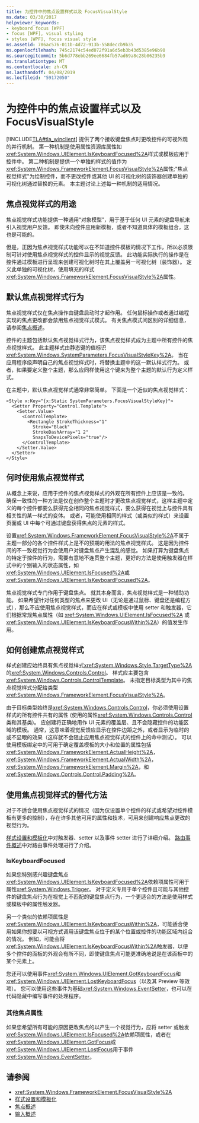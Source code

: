 ```yaml
---
title: 为控件中的焦点设置样式以及 FocusVisualStyle
ms.date: 03/30/2017
helpviewer_keywords:
- keyboard focus [WPF]
- focus [WPF], visual styling
- styles [WPF], focus visual style
ms.assetid: 786ac576-011b-4d72-913b-558deccb9b35
ms.openlocfilehash: 745c2174c54ed072f91a6d5eb3b43d5385e96b90
ms.sourcegitcommit: 5b6d778ebb269ee6684fb57ad69a8c28b06235b9
ms.translationtype: MT
ms.contentlocale: zh-CN
ms.lasthandoff: 04/08/2019
ms.locfileid: "59172050"
---
```

# <a name="styling-for-focus-in-controls-and-focusvisualstyle"></a>为控件中的焦点设置样式以及 FocusVisualStyle
[!INCLUDE[TLA#tla_winclient](../../../../includes/tlasharptla-winclient-md.md)] 提供了两个接收键盘焦点时更改控件的可视外观的并行机制。 第一种机制是使用属性资源库属性如<xref:System.Windows.UIElement.IsKeyboardFocused%2A>样式或模板应用于控件中。 第二种机制是提供一个单独的样式的值作为<xref:System.Windows.FrameworkElement.FocusVisualStyle%2A>属性;"焦点视觉样式"为绘制控件，而不更改控件或其他 UI 的可视化树的装饰器创建单独的可视化树通过替换的元素。 本主题讨论上述每一种机制的适用情况。  

<a name="Purpose"></a>   
## <a name="the-purpose-of-focus-visual-style"></a>焦点视觉样式的用途  
 焦点视觉样式功能提供一种通用“对象模型”，用于基于任何 UI 元素的键盘导航来引入视觉用户反馈。 即使未向控件应用新模板，或者不知道具体的模板组合，这也是可能的。  
  
 但是，正因为焦点视觉样式功能可以在不知道控件模板的情况下工作，所以必须限制可针对使用焦点视觉样式的控件显示的视觉反馈。 此功能实际执行的操作是在控件通过模板进行呈现来创建可视化树时在其上覆盖另一可视化树（装饰器）。 定义此单独的可视化树，使用填充的样式<xref:System.Windows.FrameworkElement.FocusVisualStyle%2A>属性。  
  
<a name="Default"></a>   
## <a name="default-focus-visual-style-behavior"></a>默认焦点视觉样式行为  
 焦点视觉样式仅在焦点操作由键盘启动时才起作用。 任何鼠标操作或者通过编程实现的焦点更改都会禁用焦点视觉样式模式。 有关焦点模式间区别的详细信息，请参阅[焦点概述](focus-overview.md)。  
  
 控件的主题包括默认焦点视觉样式行为，该焦点视觉样式成为主题中所有控件的焦点视觉样式。 此主题样式由静态键的值标识<xref:System.Windows.SystemParameters.FocusVisualStyleKey%2A>。 当在应用程序级声明自己的焦点视觉样式时，将替换主题中的这一默认样式行为。 或者，如果要定义整个主题，那么应同样使用这个键来为整个主题的默认行为定义样式。  
  
 在主题中，默认焦点视觉样式通常非常简单。 下面是一个近似的焦点视觉样式：  
  
```xaml  
<Style x:Key="{x:Static SystemParameters.FocusVisualStyleKey}">  
  <Setter Property="Control.Template">  
    <Setter.Value>  
      <ControlTemplate>  
        <Rectangle StrokeThickness="1"  
          Stroke="Black"  
          StrokeDashArray="1 2"  
          SnapsToDevicePixels="true"/>  
      </ControlTemplate>  
    </Setter.Value>  
  </Setter>  
</Style>  
```  
  
<a name="When"></a>   
## <a name="when-to-use-focus-visual-styles"></a>何时使用焦点视觉样式  
 从概念上来说，应用于控件的焦点视觉样式的外观在所有控件上应该是一致的。 确保一致性的一种方法是仅在创作整个主题时才更改焦点视觉样式，这样主题中定义的每个控件都要么获得完全相同的焦点视觉样式，要么获得在视觉上与控件具有相关性的某一样式的变体。 或者，可能使用相同的样式（或类似的样式）来设置页面或 UI 中每个可通过键盘获得焦点的元素的样式。  
  
 设置<xref:System.Windows.FrameworkElement.FocusVisualStyle%2A>不属于主题一部分的各个控件样式上是不的预期的用法的焦点视觉样式。 这是因为控件间的不一致视觉行为会使用户对键盘焦点产生混乱的感觉。 如果打算为键盘焦点的特定于控件的行为，需要有意地不连贯整个主题，更好的方法是使用触发器在样式中的个别输入的状态属性，如<xref:System.Windows.UIElement.IsFocused%2A>或<xref:System.Windows.UIElement.IsKeyboardFocused%2A>。  
  
 焦点视觉样式专门作用于键盘焦点。 就其本身而言，焦点视觉样式是一种辅助功能。 如果希望针对任何类型的焦点来更改 UI（无论是通过鼠标、键盘还是编程方式），那么不应使用焦点视觉样式，而应在样式或模板中使用 setter 和触发器，它们根据常规焦点属性（如 <xref:System.Windows.UIElement.IsFocused%2A> 或 <xref:System.Windows.UIElement.IsKeyboardFocusWithin%2A>）的值发生作用。  
  
<a name="How"></a>   
## <a name="how-to-create-a-focus-visual-style"></a>如何创建焦点视觉样式  
 样式创建应始终具有焦点视觉样式<xref:System.Windows.Style.TargetType%2A>的<xref:System.Windows.Controls.Control>。 样式应主要包含<xref:System.Windows.Controls.ControlTemplate>。 未指定目标类型为其中的焦点视觉样式分配给类型<xref:System.Windows.FrameworkElement.FocusVisualStyle%2A>。  
  
 由于目标类型始终是<xref:System.Windows.Controls.Control>，你必须使用设置样式的所有控件共有的属性 (使用的属性<xref:System.Windows.Controls.Control>类和其基类)。 应创建将正确地用作 UI 元素的覆盖层、且不会隐藏控件的功能区域的模板。 通常，这意味着视觉反馈应显示在控件边距之外，或者显示为临时的或不显眼的效果（这样就不会阻止应用焦点视觉样式的控件上的命中测试）。 可以使用模板绑定中的可用于确定覆盖模板的大小和位置的属性包括<xref:System.Windows.FrameworkElement.ActualHeight%2A>， <xref:System.Windows.FrameworkElement.ActualWidth%2A>， <xref:System.Windows.FrameworkElement.Margin%2A>，和<xref:System.Windows.Controls.Control.Padding%2A>。  
  
<a name="Alternatives"></a>   
## <a name="alternatives-to-using-a-focus-visual-style"></a>使用焦点视觉样式的替代方法  
 对于不适合使用焦点视觉样式的情况（因为仅设置单个控件的样式或希望对控件模板有更多的控制），存在许多其他可用的属性和技术，可用来创建响应焦点更改的视觉行为。  
  
 [样式设置和模板化](../controls/styling-and-templating.md)中对触发器、setter 以及事件 setter 进行了详细介绍。 [路由事件概述](routed-events-overview.md)中对路由事件处理进行了介绍。  
  
### <a name="iskeyboardfocused"></a>IsKeyboardFocused  
 如果您特别感兴趣键盘焦点<xref:System.Windows.UIElement.IsKeyboardFocused%2A>依赖项属性可用于属性<xref:System.Windows.Trigger>。 对于定义专用于单个控件且可能与其他控件的键盘焦点行为在视觉上不匹配的键盘焦点行为，一个更适合的方法是使用样式或模板中的属性触发器。  
  
 另一个类似的依赖项属性是<xref:System.Windows.UIElement.IsKeyboardFocusWithin%2A>，可能适合使用如果你想要以可视方式调用该键盘焦点位于的某个位置或控件的功能区域内组合的情况。 例如，可能会将<xref:System.Windows.UIElement.IsKeyboardFocusWithin%2A>触发器，以便多个控件的面板的外观会有所不同，即使键盘焦点可能更准确地说是在该面板中的某个元素上。  
  
 您还可以使用事件<xref:System.Windows.UIElement.GotKeyboardFocus>和<xref:System.Windows.UIElement.LostKeyboardFocus>（以及其 Preview 等效项）。 您可以使用这些事件为基础<xref:System.Windows.EventSetter>，也可以在代码隐藏中编写事件的处理程序。  
  
### <a name="other-focus-properties"></a>其他焦点属性  
 如果您希望所有可能的原因更改焦点的以产生一个视觉行为，应将 setter 或触发<xref:System.Windows.UIElement.IsFocused%2A>依赖项属性，或者在<xref:System.Windows.UIElement.GotFocus>或<xref:System.Windows.UIElement.LostFocus>用于事件<xref:System.Windows.EventSetter>。  
  
## <a name="see-also"></a>请参阅

- <xref:System.Windows.FrameworkElement.FocusVisualStyle%2A>
- [样式设置和模板化](../controls/styling-and-templating.md)
- [焦点概述](focus-overview.md)
- [输入概述](input-overview.md)
